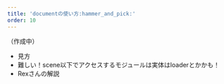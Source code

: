 ```yaml
---
title: 'documentの使い方:hammer_and_pick:'
order: 10
---
```


（作成中）

- 見方
- 難しい！scene以下でアクセスするモジュールは実体はloaderとかかも！
- Rexさんの解説


